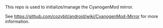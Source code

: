 This repo is used to initialize/manage the CyanogenMod mirror.

See https://github.com/cozybit/android/wiki/CyanogenMod-Mirror for more
information.
